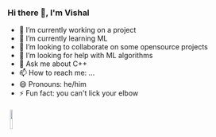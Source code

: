 ### Hi there 👋, I'm Vishal

<!--
**blog-a1/blog-a1** is a ✨ _special_ ✨ repository because its `README.md` (this file) appears on your GitHub profile.

Here are some ideas to get you started:
-->
- 🔭 I’m currently working on a project
- 🌱 I’m currently learning ML
- 👯 I’m looking to collaborate on some opensource projects
- 🤔 I’m looking for help with ML algorithms
- 💬 Ask me about C++
- 📫 How to reach me: ...
- 😄 Pronouns: he/him
- ⚡ Fun fact: you can't lick your elbow

<p align="left">
  <img width="10%" style="padding:5px" src="https://encrypted-tbn0.gstatic.com/images?q=tbn:ANd9GcTH_q-nbXOF9KJg-ufFfrdZX7WhfVK8jWADnA&usqp=CAU"/>
</p>
